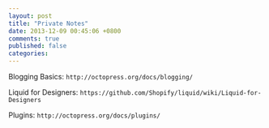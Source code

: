 ```yaml
---
layout: post
title: "Private Notes"
date: 2013-12-09 00:45:06 +0800
comments: true
published: false
categories: 
---
```

Blogging Basics: ```http://octopress.org/docs/blogging/```

Liquid for Designers: ```https://github.com/Shopify/liquid/wiki/Liquid-for-Designers```

Plugins: ```http://octopress.org/docs/plugins/```